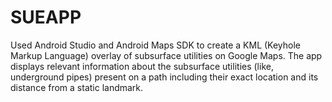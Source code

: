 # SUEAPP
Used Android Studio and Android Maps SDK to create a KML (Keyhole Markup Language) overlay of subsurface utilities on Google Maps.  The app displays relevant information about the subsurface utilities (like, underground pipes) present on a path including their exact location and its distance from a static landmark.
